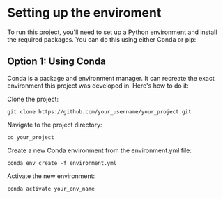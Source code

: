 # Setting up the enviroment

To run this project, you'll need to set up a Python environment and install the required packages. You can do this using either Conda or pip:

## Option 1: Using Conda
Conda is a package and environment manager. It can recreate the exact environment this project was developed in. Here's how to do it:

Clone the project:
```
git clone https://github.com/your_username/your_project.git
```

Navigate to the project directory:
```
cd your_project
```

Create a new Conda environment from the environment.yml file:
```
conda env create -f environment.yml
```

Activate the new environment:
```
conda activate your_env_name
```
